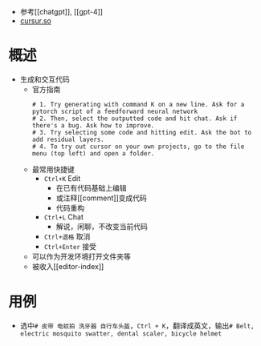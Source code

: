 - 参考[[chatgpt]], [[gpt-4]]
- [cursur.so](https://www.cursor.so/)
# 概述
- 生成和交互代码
  - 官方指南
    ```text
    # 1. Try generating with command K on a new line. Ask for a pytorch script of a feedforward neural network
    # 2. Then, select the outputted code and hit chat. Ask if there's a bug. Ask how to improve.
    # 3. Try selecting some code and hitting edit. Ask the bot to add residual layers.
    # 4. To try out cursor on your own projects, go to the file menu (top left) and open a folder.
    ```
  - 最常用快捷键
    - `Ctrl+K` Edit
      - 在已有代码基础上编辑
      - 或注释[[comment]]变成代码
      - 代码重构
    - `Ctrl+L` Chat
      - 解说，闲聊，不改变当前代码
    - `Ctrl+退格` 取消
    - `Ctrl+Enter` 接受
  - 可以作为开发环境打开文件夹等
  - 被收入[[editor-index]]
# 用例
- 选中`# 皮带 电蚊拍 洗牙器 自行车头盔`，`Ctrl + K`，翻译成英文，输出`# Belt, electric mosquito swatter, dental scaler, bicycle helmet`